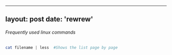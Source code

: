 
---
layout: post
date: 'rewrew'
---

###### Frequently used linux commands
```powershell
cat filename | less  #Shows the list page by page
```
